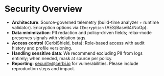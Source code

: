 # Security Overview

- **Architecture**: Source-governed telemetry (build-time analyzer + runtime validator). Encryption options via `IEncryption` (AES/Base64/NoOp).
- **Data minimization**: PII redaction and policy-driven fields; relax-mode preserves signals with violation tags.
- **Access control** (CerbiShield, beta): Role-based access with audit history and profile versioning.
- **Handling sensitive data**: We recommend excluding PII from logs entirely; when needed, mask at source per policy.
- **Reporting**: security@cerbi.io for vulnerabilities. Please include reproduction steps and impact.

